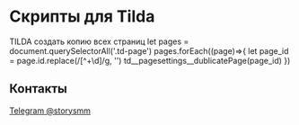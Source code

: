 # Скрипты для Tilda

TILDA создать копию всех страниц
let pages = document.querySelectorAll('.td-page')
pages.forEach((page)=>{
    let page_id = page.id.replace(/[^+\d]/g, '')
    td__pagesettings__dublicatePage(page_id)
})

## Контакты

[Telegram @storysmm](https://t.me/storysmm)
